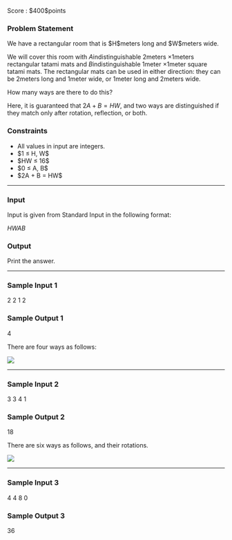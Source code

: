 
<div>

<span>

<span>

<p>
Score : $400$points
</p>

<div>

<section>

### **Problem Statement**

<p>
We have a rectangular room that is $H$meters long and $W$meters wide.

We will cover this room with $A$indistinguishable $2$meters $\times$$1$meters rectangular tatami mats and $B$indistinguishable $1$meter $\times$$1$meter square tatami mats.
The rectangular mats can be used in either direction: they can be $2$meters long and $1$meter wide, or $1$meter long and $2$meters wide.

How many ways are there to do this?

Here, it is guaranteed that $2A + B = HW$, and two ways are distinguished if they match only after rotation, reflection, or both.
</p>

</section>

</div>

<div>

<section>

### **Constraints**

<ul>

<li>
All values in input are integers.
</li>

<li>
$1 ≤ H, W$
</li>

<li>
$HW ≤ 16$
</li>

<li>
$0 ≤ A, B$
</li>

<li>
$2A + B = HW$
</li>

</ul>

</section>

</div>

---

<div>

<div>

<section>

### **Input**

<p>
Input is given from Standard Input in the following format:
</p>

<div>

$H$$W$$A$$B$
</div>

</section>

</div>

<div>

<section>

### **Output**

<p>
Print the answer.
</p>

</section>

</div>

</div>

---

<div>

<section>

### **Sample Input 1**

<div>

2 2 1 2

</div>

</section>

</div>

<div>

<section>

### **Sample Output 1**

<div>

4

</div>

<p>
There are four ways as follows:
</p>

<p>

<img src="https://img.atcoder.jp/ghi/d01b63c75c91bd87a73e9a4cc43dda28.png">

</img>

</p>

</section>

</div>

---

<div>

<section>

### **Sample Input 2**

<div>

3 3 4 1

</div>

</section>

</div>

<div>

<section>

### **Sample Output 2**

<div>

18

</div>

<p>
There are six ways as follows, and their rotations.
</p>

<p>

<img src="https://img.atcoder.jp/ghi/b7a492abe22e30683e8f9a7b309acd52.png">

</img>

</p>

</section>

</div>

---

<div>

<section>

### **Sample Input 3**

<div>

4 4 8 0

</div>

</section>

</div>

<div>

<section>

### **Sample Output 3**

<div>

36

</div>

</section>

</div>

</span>

</span>

</div>
